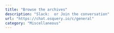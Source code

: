 ```yaml
---
title: "Browse the archives"
description: "Slack:  or Join the conversation"
url: "https://chat.osquery.io/c/general"
category: "Miscellaneous"
---
```

